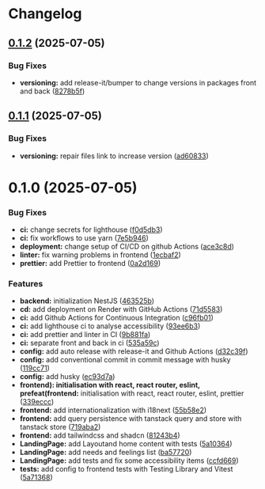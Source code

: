# Changelog

## [0.1.2](https://github.com/Liv44/Ahimsa/compare/v0.1.1...v0.1.2) (2025-07-05)


### Bug Fixes

* **versioning:** add release-it/bumper to change versions in packages front and back ([8278b5f](https://github.com/Liv44/Ahimsa/commit/8278b5f829545a5a9fa2f2a58ef9ba885a9a642f))

## [0.1.1](https://github.com/Liv44/Ahimsa/compare/v0.1.0...v0.1.1) (2025-07-05)


### Bug Fixes

* **versioning:** repair files link to increase version ([ad60833](https://github.com/Liv44/Ahimsa/commit/ad608335ea9623e2dee87c25c2be78c657a9ece4))

# 0.1.0 (2025-07-05)


### Bug Fixes

* **ci:** change secrets for lighthouse ([f0d5db3](https://github.com/Liv44/Ahimsa/commit/f0d5db3ee4715d76fc379d1b9f191fe8da637ecf))
* **ci:** fix workflows to use yarn ([7e5b946](https://github.com/Liv44/Ahimsa/commit/7e5b9465a193e4c73a27d2891e53f7fd0927430f))
* **deployment:** change setup of CI/CD on github Actions ([ace3c8d](https://github.com/Liv44/Ahimsa/commit/ace3c8d701c18de989b359eb53bb388c88e32d47))
* **linter:** fix warning problems in frontend ([1ecbaf2](https://github.com/Liv44/Ahimsa/commit/1ecbaf2b909cfe9d8ca77684e317f3b96ae26b11))
* **prettier:** add Prettier to frontend ([0a2d169](https://github.com/Liv44/Ahimsa/commit/0a2d169b84c11aeb0a4f186956c187f619aa88d5))


### Features

* **backend:** initialization NestJS ([463525b](https://github.com/Liv44/Ahimsa/commit/463525bd7dc3ed0dcac7d3a7fb3def21f91a63e9))
* **cd:** add deployment on Render with GitHub Actions ([71d5583](https://github.com/Liv44/Ahimsa/commit/71d558333607ff648323c9518ceaa027109be963))
* **ci:** add Github Actions for Continuous Integration ([c96fb01](https://github.com/Liv44/Ahimsa/commit/c96fb016cdbec5c3f6df91b363492d8a76d5286d))
* **ci:** add lighthouse ci to analyse accessibility ([93ee6b3](https://github.com/Liv44/Ahimsa/commit/93ee6b3fb6ce1d52ff492106227539b2523e777c))
* **ci:** add prettier and linter in CI ([9b881fa](https://github.com/Liv44/Ahimsa/commit/9b881fa64d997bc48f3eba2d2b11ba66308818b3))
* **ci:** separate front and back in ci ([535a59c](https://github.com/Liv44/Ahimsa/commit/535a59c995ab13b2ed52c1c60908dc2bfcc7fe3b))
* **config:** add auto release with release-it and Github Actions ([d32c39f](https://github.com/Liv44/Ahimsa/commit/d32c39f8dc284ed6d699efa32d0e756471e72d7b))
* **config:** add conventional commit in commit message with husky ([119cc71](https://github.com/Liv44/Ahimsa/commit/119cc71d3c1fb8f9c949b9944cbd12dc74345a9c))
* **config:** add husky ([ec93d7a](https://github.com/Liv44/Ahimsa/commit/ec93d7aac8666261bd1bb5e66d5d3d8ef94f0d95))
* **frontend): initialisation with react, react router, eslint, prefeat(frontend:** initialisation with react, react router, eslint, prettier ([339eccc](https://github.com/Liv44/Ahimsa/commit/339eccc654ab5d39b883f869b3d27f59ba2078a1))
* **frontend:** add internationalization with i18next ([55b58e2](https://github.com/Liv44/Ahimsa/commit/55b58e2bea8d89b825c718a4f24e95c3d47f85f1))
* **frontend:** add query persistence with tanstack query and store with tanstack store ([719aba2](https://github.com/Liv44/Ahimsa/commit/719aba2680ffe786d50e2003e8cc33466f17a2d3))
* **frontend:** add tailwindcss and shadcn ([81243b4](https://github.com/Liv44/Ahimsa/commit/81243b47718f2cd0b8450b0786c1ff75fca18cda))
* **LandingPage:** add Layoutand home content with tests ([5a10364](https://github.com/Liv44/Ahimsa/commit/5a1036419e7235b2ebc587110fc8ed2101dabe7d))
* **LandingPage:** add needs and feelings list ([ba57720](https://github.com/Liv44/Ahimsa/commit/ba57720ec5c8d2f20cab88e51040599d2c1610f7))
* **LandingPage:** add tests and fix some accessibility items ([ccfd669](https://github.com/Liv44/Ahimsa/commit/ccfd669cb50508adaef4fefd15f0131371219352))
* **tests:** add config to frontend tests with Testing Library and Vitest ([5a71368](https://github.com/Liv44/Ahimsa/commit/5a713680a242856f2330d082db7ba943a63c7fbf))
